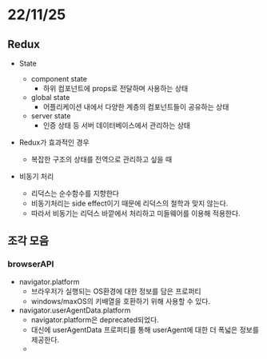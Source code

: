 # 22/11/25

## Redux

- State
	- component state
		- 하위 컴포넌트에 props로 전달하며 사용하는 상태
	- global state
		- 어플리케이션 내에서 다양한 계층의 컴포넌트들이 공유하는 상태
	- server state
		- 인증 상태 등 서버 데이터베이스에서 관리하는 상태

- Redux가 효과적인 경우
	- 복잡한 구조의 상태를 전역으로 관리하고 싶을 때

- 비동기 처리
	- 리덕스는 순수함수를 지향한다
	- 비동기처리는 side effect이기 때문에 리덕스의 철학과 맞지 않는다.
	- 따라서 비동기는 리덕스 바깥에서 처리하고 미들웨어를 이용해 적용한다.


## 조각 모음

### browserAPI

- navigator.platform
	- 브라우저가 실행되는 OS환경에 대한 정보를 담은 프로퍼티
	- windows/maxOS의 키배열을 호환하기 위해 사용할 수 있다.
- navigator.userAgentData.platform
	- navigator.platform은 deprecated되었다.
	- 대신에 userAgentData 프로퍼티를 통해 userAgent에 대한 더 폭넓은 정보를 제공한다.
	- 